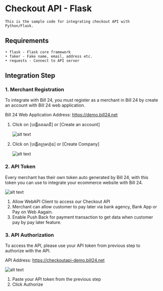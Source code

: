 # Checkout API - Flask
	This is the sample code for integrating checkout API with Python/Flask.
## Requirements
	• flask - Flask core framework
	• faker - Fake name, email, address etc.
	• requests - Connect to API server
## Integration Step
### 1. Merchant Registration
To integrate with Bill 24, you must register as a merchant in Bill 24 by create an account with Bill 24 web application.

Bill 24 Web Application Address: https://demo.bill24.net
1. Click on [បង្កើតគណនី] or [Create an account]
 
 
 	![alt text](https://s3-ap-southeast-1.amazonaws.com/b24.web-user/screens/Sign_up_01.jpg)
							
2. Click on [បង្កើតក្រុមហ៊ុន] or [Create Company]
	
	
	![alt text](https://s3-ap-southeast-1.amazonaws.com/b24.web-user/screens/Create+Company.jpg)
							
### 2. API Token
Every merchant has their own token auto generated by Bill 24, with this token you can use to integrate your ecommerce website with Bill 24.
	
	
   ![alt text](https://s3-ap-southeast-1.amazonaws.com/b24.web-user/screens/api_token.jpg)
						
1. Allow WebAPI Client to access our Checkout API
2. Merchant can allow customer to pay later via bank agency, Bank App or Pay on Web Aagain.
3. Enable Push Back for payment transaction to get data when customer pay by pay later feature.

### 3. API Authorization
To access the API, please use your API token from previous step to authorize with the API.

API Address: https://checkoutapi-demo.bill24.net


   ![alt text](https://s3-ap-southeast-1.amazonaws.com/b24.web-user/screens/api_authorization.jpg)

1.	Paste your API token from the previous step
2.	Click Authorize 
